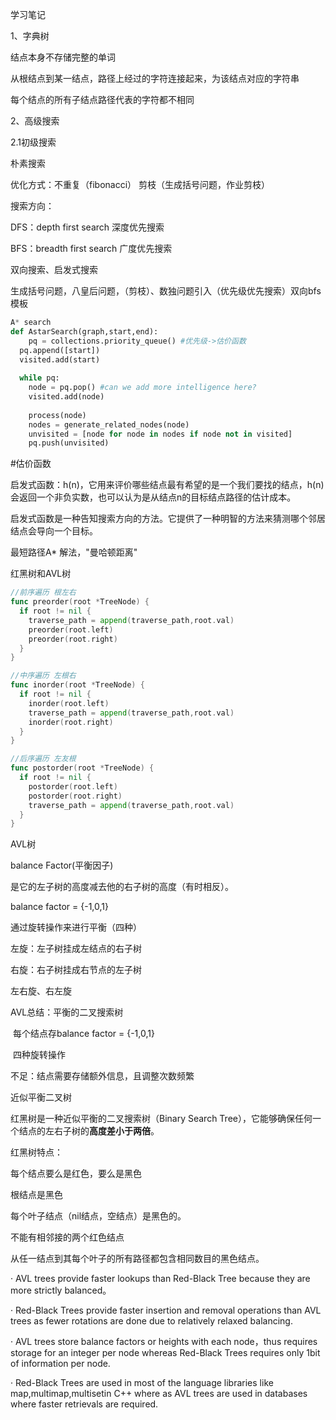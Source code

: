 学习笔记

1、字典树

结点本身不存储完整的单词

从根结点到某一结点，路径上经过的字符连接起来，为该结点对应的字符串

每个结点的所有子结点路径代表的字符都不相同

2、高级搜索

2.1初级搜索

朴素搜索

优化方式：不重复（fibonacci） 剪枝（生成括号问题，作业剪枝）

搜索方向：

DFS：depth first search 深度优先搜索

BFS：breadth first search 广度优先搜索

双向搜索、启发式搜索

生成括号问题，八皇后问题，（剪枝）、数独问题引入（优先级优先搜索）双向bfs 模板



```python
A* search
def AstarSearch(graph,start,end):
	pq = collections.priority_queue() #优先级->估价函数
  pq.append([start])
  visited.add(start)
  
  while pq:
    node = pq.pop() #can we add more intelligence here?
    visited.add(node)
    
    process(node)
    nodes = generate_related_nodes(node)
    unvisited = [node for node in nodes if node not in visited]
    pq.push(unvisited)
```

#估价函数

启发式函数：h(n)，它用来评价哪些结点最有希望的是一个我们要找的结点，h(n)会返回一个非负实数，也可以认为是从结点n的目标结点路径的估计成本。

启发式函数是一种告知搜索方向的方法。它提供了一种明智的方法来猜测哪个邻居结点会导向一个目标。

最短路径A* 解法，"曼哈顿距离"

红黑树和AVL树



```go
//前序遍历 根左右
func preorder(root *TreeNode) {
  if root != nil {
    traverse_path = append(traverse_path,root.val)
    preorder(root.left)
    preorder(root.right)
  }
}

//中序遍历 左根右
func inorder(root *TreeNode) {
  if root != nil {
    inorder(root.left)
    traverse_path = append(traverse_path,root.val)
    inorder(root.right)
  }
}

//后序遍历 左友根
func postorder(root *TreeNode) {
  if root != nil {
    postorder(root.left)
    postorder(root.right)
    traverse_path = append(traverse_path,root.val)
  }
}


```

AVL树

balance Factor(平衡因子)

是它的左子树的高度减去他的右子树的高度（有时相反）。

balance factor = {-1,0,1}

通过旋转操作来进行平衡（四种）

左旋：左子树挂成左结点的右子树

右旋：右子树挂成右节点的左子树

左右旋、右左旋

AVL总结：平衡的二叉搜索树

​				每个结点存balance factor = {-1,0,1}

​				四种旋转操作

不足：结点需要存储额外信息，且调整次数频繁



近似平衡二叉树

红黑树是一种近似平衡的二叉搜索树（Binary Search Tree），它能够确保任何一个结点的左右子树的**高度差小于两倍**。

红黑树特点：

每个结点要么是红色，要么是黑色

根结点是黑色

每个叶子结点（nil结点，空结点）是黑色的。

不能有相邻接的两个红色结点

从任一结点到其每个叶子的所有路径都包含相同数目的黑色结点。



· AVL trees provide faster lookups than Red-Black Tree because they are more strictly balanced。

· Red-Black Trees provide faster insertion and removal operations than AVL trees as fewer rotations are done due to relatively relaxed balancing.

· AVL trees store balance factors or heights with each node，thus requires storage for an integer per node whereas Red-Black Trees requires only 1bit of information per node.

· Red-Black Trees are used in most of the language libraries like map,multimap,multisetin C++ where as AVL trees are used in databases where faster retrievals are required.
